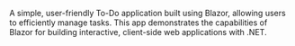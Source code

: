 A simple, user-friendly To-Do application built using Blazor, allowing users to efficiently manage tasks. This app demonstrates the capabilities of Blazor for building interactive, client-side web applications with .NET.
